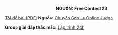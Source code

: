 **<center>NGUỒN: Free Contest 23</center>**

[Tải đề bài (PDF)](/statements/2151/262144.pdf)
**Nguồn:** [Chuyên Sơn La Online Judge](http://csloj.ddns.net/)

**Group giải đáp thắc mắc:** [Lập trình 24h](https://www.facebook.com/groups/1386904321519984)